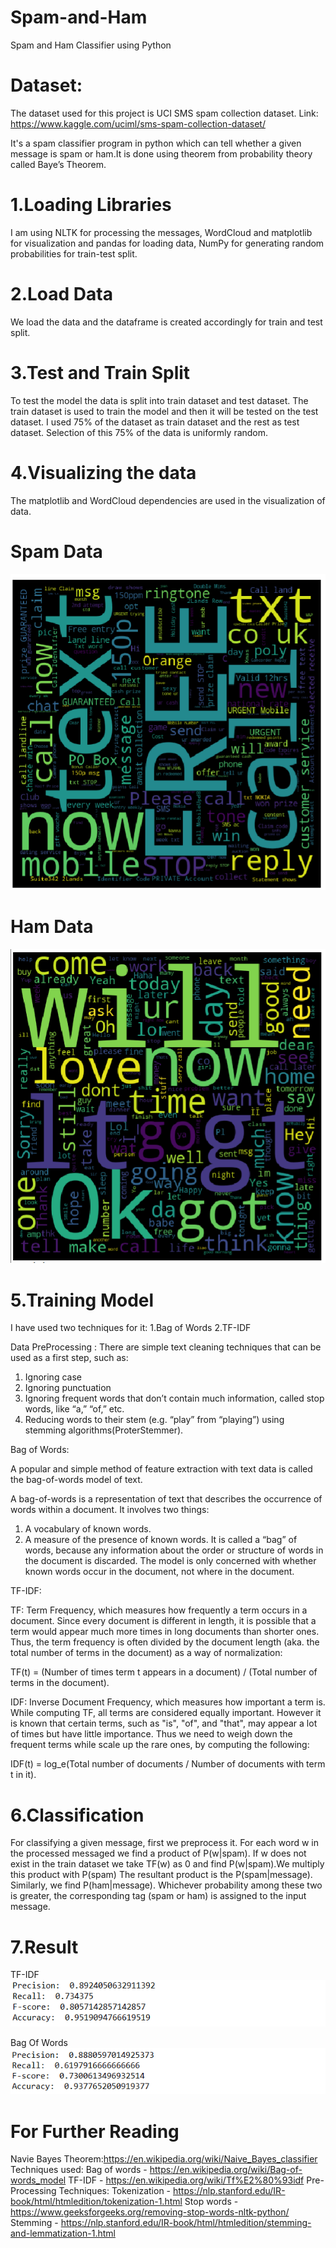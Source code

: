 # Spam-and-Ham
Spam and Ham Classifier using Python 

# Dataset: 
The dataset used for this project is UCI SMS spam collection dataset. Link: https://www.kaggle.com/uciml/sms-spam-collection-dataset/

It's a spam classifier program in python which can tell whether a given message is spam or ham.It is done using theorem from probability theory called Baye’s Theorem.

# 1.Loading Libraries

I am using NLTK for processing the messages, WordCloud and matplotlib for visualization and pandas for loading data, NumPy for generating random probabilities for train-test split.

# 2.Load Data

We load the data and the dataframe is created accordingly for train and test split.

# 3.Test and Train Split

To test the model the data is split into train dataset and test dataset. The train dataset is used to train the model and then it will be tested on the test dataset. I used 75% of the dataset as train dataset and the rest as test dataset. Selection of this 75% of the data is uniformly random.

# 4.Visualizing the data

The matplotlib and WordCloud dependencies are used in the visualization of data.

# Spam Data
![](images/Capture.png)

# Ham Data
![](images/2.png)

# 5.Training Model

I have used two techniques for it:
1.Bag of Words
2.TF-IDF

Data PreProcessing :
There are simple text cleaning techniques that can be used as a first step, such as:

 1. Ignoring case
 2. Ignoring punctuation
 3. Ignoring frequent words that don’t contain much information, called stop words, like “a,” “of,” etc.
 4. Reducing words to their stem (e.g. “play” from “playing”) using stemming algorithms(ProterStemmer).

Bag of Words:

A popular and simple method of feature extraction with text data is called the bag-of-words model of text.

A bag-of-words is a representation of text that describes the occurrence of words within a document. It involves two things:

  1. A vocabulary of known words.
  2. A measure of the presence of known words.
It is called a “bag” of words, because any information about the order or structure of words in the document is discarded. The model is only concerned with whether known words occur in the document, not where in the document.

TF-IDF:

TF: Term Frequency, which measures how frequently a term occurs in a document. Since every document is different in length, it is possible that a term would appear much more times in long documents than shorter ones. Thus, the term frequency is often divided by the document length (aka. the total number of terms in the document) as a way of normalization:

TF(t) = (Number of times term t appears in a document) / (Total number of terms in the document).

IDF: Inverse Document Frequency, which measures how important a term is. While computing TF, all terms are considered equally important. However it is known that certain terms, such as "is", "of", and "that", may appear a lot of times but have little importance. Thus we need to weigh down the frequent terms while scale up the rare ones, by computing the following:

IDF(t) = log_e(Total number of documents / Number of documents with term t in it).

# 6.Classification

For classifying a given message, first we preprocess it. For each word w in the processed messaged we find a product of P(w|spam). If w does not exist in the train dataset we take TF(w) as 0 and find P(w|spam).We multiply this product with P(spam) The resultant product is the P(spam|message). Similarly, we find P(ham|message). Whichever probability among these two is greater, the corresponding tag (spam or ham) is assigned to the input message.

# 7.Result
TF-IDF
![](images/accuracy.png)

Bag Of Words
![](images/accuracybow.png)

# For Further Reading 

Navie Bayes Theorem:https://en.wikipedia.org/wiki/Naive_Bayes_classifier
Techniques used: Bag of words - https://en.wikipedia.org/wiki/Bag-of-words_model
                 TF-IDF - https://en.wikipedia.org/wiki/Tf%E2%80%93idf
Pre-Processing Techniques: Tokenization - https://nlp.stanford.edu/IR-book/html/htmledition/tokenization-1.html
                           Stop words - https://www.geeksforgeeks.org/removing-stop-words-nltk-python/
                           Stemming - https://nlp.stanford.edu/IR-book/html/htmledition/stemming-and-lemmatization-1.html

